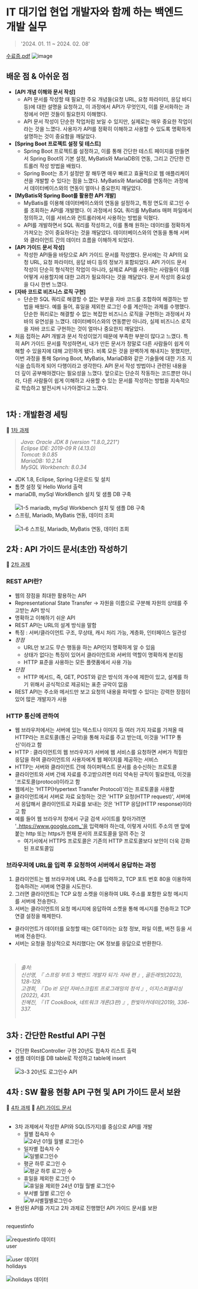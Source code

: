 # IT 대기업 현업 개발자와 함께 하는 백엔드 개발 실무
> '2024. 01. 11 ~ 2024. 02. 08'

[수료증.pdf](https://github.com/user-attachments/files/16476971/default.pdf)
![image](https://github.com/user-attachments/assets/5261c768-d765-41c7-87f7-582a169fa8a8)

## 배운 점 & 아쉬운 점 
- **[API 개념 이해와 문서 작성]**
  - API 문서를 작성할 때 필요한 주요 개념들(요청 URL, 요청 파라미터, 응답 바디 등)에 대한 설명을 요청하고, 이 과정에서 API가 무엇인지, 이를 문서화하는 과정에서 어떤 것들이 필요한지 이해했다.
  - API 문서 작성이 단순한 작업처럼 보일 수 있지만, 실제로는 매우 중요한 작업이라는 것을 느꼈다. 사용자가 API를 정확히 이해하고 사용할 수 있도록 명확하게 설명하는 것이 중요함을 깨달았다.
- **[Spring Boot 프로젝트 설정 및 테스트]**
  - Spring Boot 프로젝트를 설정하고, 이를 통해 간단한 테스트 페이지를 만들면서 Spring Boot의 기본 설정, MyBatis와 MariaDB의 연동, 그리고 간단한 컨트롤러 작성 방법을 배웠다.
  - Spring Boot는 초기 설정만 잘 해두면 매우 빠르고 효율적으로 웹 애플리케이션을 개발할 수 있다는 점을 느꼈다. MyBatis와 MariaDB를 연동하는 과정에서 데이터베이스와의 연동이 얼마나 중요한지 깨달았다.
- **[MyBatis와 Spring Boot를 활용한 API 개발]**
  - MyBatis를 이용해 데이터베이스와의 연동을 설정하고, 특정 연도의 로그인 수를 조회하는 API를 개발했다. 이 과정에서 SQL 쿼리를 MyBatis 매퍼 파일에서 정의하고, 이를 서비스와 컨트롤러에서 사용하는 방법을 익혔다.
  - API를 개발하면서 SQL 쿼리를 작성하고, 이를 통해 원하는 데이터를 정확하게 가져오는 것이 중요하다는 것을 깨달았다. 데이터베이스와의 연동을 통해 서버와 클라이언트 간의 데이터 흐름을 이해하게 되었다.
- **[API 가이드 문서 작성]**
  - 작성한 API들을 바탕으로 API 가이드 문서를 작성했다. 문서에는 각 API의 요청 URL, 요청 파라미터, 응답 바디 등의 정보가 포함되었다. API 가이드 문서 작성이 단순히 형식적인 작업이 아니라, 실제로 API를 사용하는 사람들이 이를 어떻게 사용할지에 대한 고려가 필요하다는 것을 깨달았다. 문서 작성의 중요성을 다시 한번 느꼈다.
- **[자바 코드로 비즈니스 로직 구현]**
    - 단순한 SQL 쿼리로 해결할 수 없는 부분을 자바 코드를 조합하여 해결하는 방법을 배웠다. 예를 들어, 휴일을 제외한 로그인 수를 계산하는 과제를 수행했다. 단순한 쿼리로는 해결할 수 없는 복잡한 비즈니스 로직을 구현하는 과정에서 자바의 유연성을 느꼈다. 데이터베이스와의 연동뿐만 아니라, 실제 비즈니스 로직을 자바 코드로 구현하는 것이 얼마나 중요한지 깨달았다.
- 처음 접하는 API 개발과 문서 작성이었기 때문에 부족한 부분이 많다고 느꼈다. 특히 API 가이드 문서를 작성하면서, 내가 만든 문서가 정말로 다른 사람들이 쉽게 이해할 수 있을지에 대해 고민하게 됐다. 비록 모든 것을 완벽하게 해내지는 못했지만, 이번 과정을 통해 Spring Boot, MyBatis, MariaDB와 같은 기술들에 대한 기초 지식을 습득하게 되어 다행이라고 생각한다. API 문서 작성 방법이나 관련된 내용을 더 깊이 공부해야겠다는 필요성을 느꼈다. 앞으로는 단순히 작동하는 코드뿐만 아니라, 다른 사람들이 쉽게 이해하고 사용할 수 있는 문서를 작성하는 방법을 지속적으로 학습하고 발전시켜 나가야겠다고 느꼈다.<br><br>
      
## 1차 : 개발환경 세팅
🔗 [1차 과제](https://github.com/k-r-1/api-backend-comento/tree/main/settingweb)
> _Java: Oracle JDK 8 (version "1.8.0_221")_ <br>
_Eclipse IDE: 2019-09 R (4.13.0)_ <br>
_Tomcat: 9.0.85_ <br>
_MariaDB: 10.2.14_ <br>
_MySQL Workbench: 8.0.34_ <br>

- JDK 1.8, Eclipse, Spring 다운로드 및 설치
- 톰캣 설정 및 Hello World 출력
- mariaDB, mySql WorkBench 설치 및 샘플 DB 구축<br></br>
![1-5 mariadb, mySql Workbench 설치 및 샘플 DB 구축](https://github.com/k-r-1/api-backend-comento/assets/83098949/403cd295-5eae-4b18-9890-082510e4fc42)
- 스프링, Mariadb, MyBatis 연동, 데이터 조회<br></br>
![1-6  스프링, Mariadb, MyBatis 연동, 데이터 조회](https://github.com/k-r-1/api-backend-comento/assets/83098949/80d9b3db-b16a-41a0-8c56-0f0cd87f0a70)

## 2차 : API 가이드 문서(초안) 작성하기
🔗 [2차 과제](https://github.com/k-r-1/api-backend-comento/blob/main/%5B2%EC%B0%A8%5D%20%EC%9D%B8%ED%84%B0%ED%8E%98%EC%9D%B4%EC%8A%A4%20%EA%B0%80%EC%9D%B4%EB%93%9C%20%EB%AC%B8%EC%84%9C%20%EC%9E%91%EC%84%B1.docx)
<br>
### REST API란?
- 웹의 장점을 최대한 활용하는 API
- Representational State Transfer -> 자원을 이름으로 구분해 자원의 상태를 주고받는 API 방식
- 명확하고 이해하기 쉬운 API
- REST API는 URL의 설계 방식을 말함
- 특징 : 서버/클라이언트 구조, 무상태, 캐시 처리 가능, 계층화, 인터페이스 일관성
- _장점_
  - URL만 보고도 무슨 행동을 하는 API인지 명확하게 알 수 있음
  - 상태가 없다는 특징이 있어서 클라이언트와 서버의 역할이 명확하게 분리됨
  - HTTP 표준을 사용하는 모든 플랫폼에서 사용 가능
- _단점_
  - HTTP 메서드, 즉, GET, POST와 같은 방식의 개수에 제한이 있고, 설계를 하기 위해서 공식적으로 제공되는 표준 규악이 없음
- REST API는 주소와 메서드만 보고 요청의 내용을 파악할 수 있다는 강력한 장점이 있어 많은 개발자가 사용 <br>

### HTTP 통신에 관하여
- 웹 브라우저에서는 서버에 있는 텍스트나 이미지 등 여러 가지 자료를 가져올 때 HTTP라는 프로토콜(통신 규약)을 통해 자료를 주고 받는데, 이것을 'HTTP 통신'이라고 함
- HTTP : 클라이언트의 웹 브라우저가 서버에 웹 서비스를 요청하면 서버가 적절한 응답을 하여 클라이언트의 사용자에게 웹 페이지를 제공하는 서비스
- HTTP는 서버와 클라이언트 간에 하이퍼텍스트 문서를 송수신하는 프로토콜
- 클라이언트와 서버 간에 자료를 주고받으려면 미리 약속된 규칙이 필요한데, 이것을 '프로토콜(protocol)이라고 함
- 웹에서는 'HTTP(Hypertext Transfer Protocol)'라는 프로토콜을 사용함
- 클라이언트에서 서버로 자료 요청하는 것은 'HTTP 요청(HTTP request)', 서버에서 응답해서 클라이언트로 자료를 보내는 것은 'HTTP 응답(HTTP response)이라고 함
- 예를 들어 웹 브라우저 창에서 구글 검색 사이트를 찾아가려면 '_https://www.google.com_'을 입력해야 하는데, 이렇게 사이트 주소의 맨 앞에 붙는 http 또는 https가 현재 문서의 프로토콜을 알려 주는 것
  - 여기서에서 HTTPS 프로토콜은 기존의 HTTP 프로토콜보다 보안이 더욱 강화된 프로토콜임 <br>

### 브라우저에 URL을 입력 후 요청하여 서버에서 응답하는 과정
1. 클라이언트는 웹 브라우저에 URL 주소를 입력하고, TCP 포트 번호 80을 이용하여 접속하려는 서버에 연결을 시도한다.
2. 그러면 클라이언트는 TCP 요청 소켓을 이용하여 URL 주소를 포함한 요청 메시지를 서버에 전송한다.
3. 서버는 클라이언트의 요청 메시지에 응답하여 소켓을 통해 메시지를 전송하고 TCP 연결 설정을 해제한다.
- 클라이언트가 데이터를 요청할 때는 GET이라는 요청 정보, 파일 이름, 버전 등을 서버에 전송한다.
- 서버는 요청을 정상적으로 처리했다는 OK 정보를 응답으로 반환한다.
<br>

> _출처:_ <br>
_신선영, 『 스프링 부트 3 백엔드 개발자 되기: 자바 편 』, 골든래빗(2023), 128-129._ <br>
_고경희, 『 Do it! 모던 자바스크립트 프로그래밍의 정석 』, 이지스퍼블리싱(2022), 431._ <br>
_진혜진, 『 IT CookBook, 네트워크 개론(3판) 』, 한빛아카데미(2019), 336-337._ <br><br>

## 3차 : 간단한 Restful API 구현
- 간단한 RestController 구현 20년도 접속자 리스트 출력
- 샘플 데이터를 DB table로 작성하고 table에 insert <br><br>
![3-3  20년도 로그인수 API](https://github.com/k-r-1/api-backend-comento/assets/83098949/49d76a06-44ee-436f-8adf-b967a1ca206f)

## 4차 : SW 활용 현황 API 구현 및 API 가이드 문서 보완
🔗 [4차 과제](https://github.com/k-r-1/api-backend-comento/tree/main/settingweb_boot)
🔗 [API 가이드 문서](https://github.com/k-r-1/api-backend-comento/blob/main/%5B4%EC%B0%A8%5D%20API%20%EA%B0%80%EC%9D%B4%EB%93%9C%20%EB%AC%B8%EC%84%9C.docx)
<br><br>
- 3차 과제에서 작성한 API와 SQL(5가지)를 중심으로 API를 개발 <br>
  - 월별 접속자 수 <br>
    ![24년 01월 월별 로그인수](https://github.com/k-r-1/api-backend-comento/assets/83098949/92756009-0625-4ef1-9f02-5a495bb0aad7)
  - 일자별 접속자 수 <br>
    ![일별로그인수](https://github.com/k-r-1/api-backend-comento/assets/83098949/54fd840a-89d8-428a-9d7c-bd9ceafeb947)
  - 평균 하루 로그인 수 <br>
    ![평균 하루 로그인 수](https://github.com/k-r-1/api-backend-comento/assets/83098949/84493d74-b486-433c-aca4-e21c160cbcb2)
  - 휴일을 제외한 로그인 수 <br>
    ![휴일을 제외한 24년 01월 월별 로그인수](https://github.com/k-r-1/api-backend-comento/assets/83098949/802fc304-8061-4448-b137-75e3d610abdd)
  - 부서별 월별 로그인 수 <br>
    ![부서별월별로그인수](https://github.com/k-r-1/api-backend-comento/assets/83098949/056a85a3-2348-4f9b-9014-a35bfe5518df)   
- 완성된 API를 가지고 2차 과제로 진행했던 API 가이드 문서를 보완 <br><br>

requestinfo <br><br>
![requestinfo 데이터](https://github.com/k-r-1/api-backend-comento/assets/83098949/a68f93b8-38b0-44dc-b377-80155766445f)
<br>
user <br><br>
![user 데이터](https://github.com/k-r-1/api-backend-comento/assets/83098949/3bf7de01-c226-4264-8ad2-31ab45c76fd4)
<br>
holidays <br><br>
![holidays 데이터](https://github.com/k-r-1/api-backend-comento/assets/83098949/17430d4b-9ad9-4fec-a6b7-2ac6d8519341)


